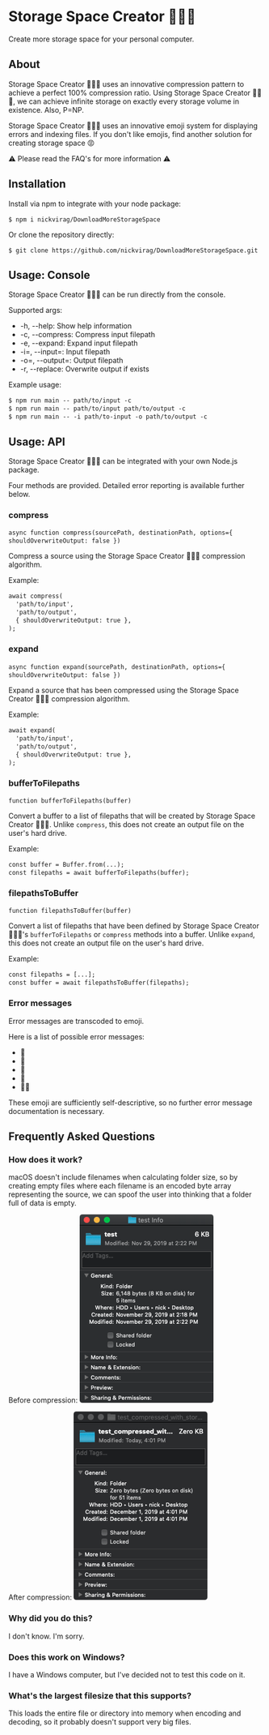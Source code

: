 # Storage Space Creator 📂💫😎

Create more storage space for your personal computer.

## About

Storage Space Creator 📂💫😎 uses an innovative compression pattern to achieve a perfect 100% compression ratio. Using Storage Space Creator 📂💫😎, we can achieve infinite storage on exactly every storage volume in existence. Also, P=NP.

Storage Space Creator 📂💫😎 uses an innovative emoji system for displaying errors and indexing files. If you don't like emojis, find another solution for creating storage space 😡

⚠️ Please read the FAQ's for more information ⚠️

## Installation

Install via npm to integrate with your node package:
```
$ npm i nickvirag/DownloadMoreStorageSpace
```

Or clone the repository directly:
```
$ git clone https://github.com/nickvirag/DownloadMoreStorageSpace.git
```

## Usage: Console

Storage Space Creator 📂💫😎 can be run directly from the console.

Supported args:

* -h, --help: Show help information
* -c, --compress: Compress input filepath
* -e, --expand: Expand input filepath
* -i=, --input=: Input filepath
* -o=, --output=: Output filepath
* -r, --replace: Overwrite output if exists

Example usage:
```
$ npm run main -- path/to/input -c
$ npm run main -- path/to/input path/to/output -c
$ npm run main -- -i path/to-input -o path/to/output -c
```

## Usage: API

Storage Space Creator 📂💫😎 can be integrated with your own Node.js package.

Four methods are provided. Detailed error reporting is available further below.

### compress
```
async function compress(sourcePath, destinationPath, options={ shouldOverwriteOutput: false })
```
Compress a source using the Storage Space Creator 📂💫😎 compression algorithm.

Example:
```
await compress(
  'path/to/input',
  'path/to/output',
  { shouldOverwriteOutput: true },
);
```

### expand
```
async function expand(sourcePath, destinationPath, options={ shouldOverwriteOutput: false })
```
Expand a source that has been compressed using the Storage Space Creator 📂💫😎 compression algorithm.

Example:
```
await expand(
  'path/to/input',
  'path/to/output',
  { shouldOverwriteOutput: true },
);
```

### bufferToFilepaths
```
function bufferToFilepaths(buffer)
```
Convert a buffer to a list of filepaths that will be created by Storage Space Creator 📂💫😎. Unlike `compress`, this does not create an output file on the user's hard drive.

Example:
```
const buffer = Buffer.from(...);
const filepaths = await bufferToFilepaths(buffer);
```

### filepathsToBuffer
```
function filepathsToBuffer(buffer)
```
Convert a list of filepaths that have been defined by Storage Space Creator 📂💫😎's `bufferToFilepaths` or `compress` methods into a buffer. Unlike `expand`, this does not create an output file on the user's hard drive.

Example:
```
const filepaths = [...];
const buffer = await filepathsToBuffer(filepaths);
```

### Error messages

Error messages are transcoded to emoji.

Here is a list of possible error messages:

* 🤫
* 🤔
* 🤲
* 🤯
* 🙅‍♀️

These emoji are sufficiently self-descriptive, so no further error message documentation is necessary.

## Frequently Asked Questions

### How does it work?
macOS doesn't include filenames when calculating folder size, so by creating empty files where each filename is an encoded byte array representing the source, we can spoof the user into thinking that a folder full of data is empty.

Before compression:
![before compression](doc/before.png)

After compression:
![after compression](doc/after.png)

### Why did you do this?
I don't know. I'm sorry.

### Does this work on Windows?
I have a Windows computer, but I've decided not to test this code on it.

### What's the largest filesize that this supports?
This loads the entire file or directory into memory when encoding and decoding, so it probably doesn't support very big files.